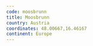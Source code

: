 ```yaml
---
code: moosbrunn
title: Moosbrunn
country: Austria
coordinates: 48.00667,16.46167
continent: Europe
---
```


